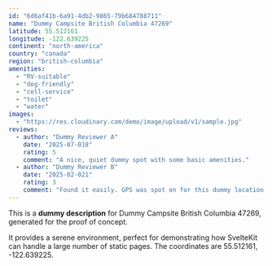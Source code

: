 ```yaml
---
id: "6d6af41b-6a91-4db2-9865-79b684788711"
name: "Dummy Campsite British Columbia 47269"
latitude: 55.512161
longitude: -122.639225
continent: "north-america"
country: "canada"
region: "british-columbia"
amenities:
  - "RV-suitable"
  - "dog-friendly"
  - "cell-service"
  - "toilet"
  - "water"
images:
  - "https://res.cloudinary.com/demo/image/upload/v1/sample.jpg"
reviews:
  - author: "Dummy Reviewer A"
    date: "2025-07-018"
    rating: 5
    comment: "A nice, quiet dummy spot with some basic amenities."
  - author: "Dummy Reviewer B"
    date: "2025-02-021"
    rating: 3
    comment: "Found it easily. GPS was spot on for this dummy location."
---
```


This is a **dummy description** for Dummy Campsite British Columbia 47269, generated for the proof of concept.

It provides a serene environment, perfect for demonstrating how SvelteKit can handle a large number of static pages. The coordinates are 55.512161, -122.639225.
